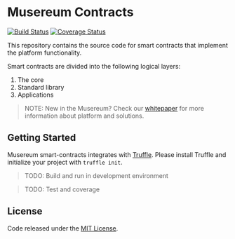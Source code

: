 # Musereum Contracts
[![Build Status](https://img.shields.io/travis/musereum/musereum-contracts.svg?branch=master&style=flat-square)](https://travis-ci.org/musereum/musereum-contracts)
[![Coverage Status](https://img.shields.io/coveralls/github/musereum/musereum-contracts/master.svg?style=flat-square)](https://coveralls.io/github/musereum/musereum-contracts?branch=master)

This repository contains the source code for smart contracts that implement the platform functionality.

Smart contracts are divided into the following logical layers:
1) The core
2) Standard library
3) Applications

> NOTE: New in the Musereum? Check our [whitepaper](https://github.com/musereum/white-paper) for more information about platform and solutions.

## Getting Started

Musereum smart-contracts integrates with [Truffle](https://github.com/ConsenSys/truffle). Please install Truffle and initialize your project with `truffle init`.

> TODO: Build and run in development environment

> TODO: Test and coverage

## License
Code released under the [MIT License](https://github.com/OpenZeppelin/zeppelin-solidity/blob/master/LICENSE).
